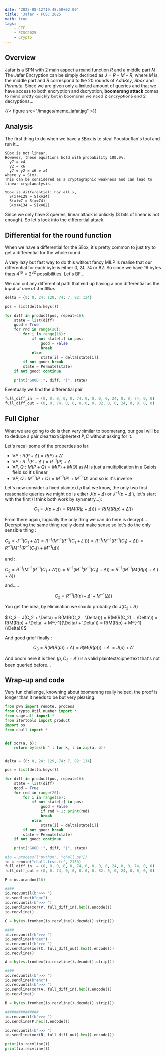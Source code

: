 ```yaml
---
date: '2025-08-12T19:48:50+02:00'
title: 'Jafar - FCSC 2025'
math: true
tags:
    - CTF
    - FCSC2025
    - Crypto
---
```


## Overview

Jafar is a SPN with 2 main aspect a round function $R$ and a middle part $M$.
The Jafar Encryption can be simply decribed as $J = R \circ M \circ R$, where $M$ is the middle part and $R$ correspond to the 20 rounds of *AddKey*, *Sbox* and *Permute*.
Since we are given only a limited amount of queries and that we have access to both encryption and decryption, **boomerang attack** comes to mind pretty quickly but in boomeran we need 2 encryptions and 2 decryptions...

{{< figure src="/images/meme_jafar.jpg" >}}

## Analysis

The first thing to do when we have a SBox is to steal Poustouflan's tool and run it...

```text
SBox is not linear.
However, these equations hold with probability 100.0%:
  y7 = x4 
  y2 = x6 
  y7 ⊕ y2 = x6 ⊕ x4 
where y = S(x).
This can be considered as a cryptographic weakness and can lead to linear cryptanalysis.

SBox is differential! For all x,
  S(x)⊕129 = S(x⊕24)
  S(x)⊕7 = S(x⊕74)
  S(x)⊕134 = S(x⊕82)
```

Since we only have 3 queries, linear attack is unlickly (3 bits of linear is not enough).
So let's look into the differential attack.

## Differential for the round function

When we have a differential for the SBox, it's pretty common to just try to get a differential for the whole round.

A very lazy but fast way to do this without fancy MILP is realise that our differential for each byte is either 0, 24, 74 or 82. So since we have 16 bytes thats $4^{16} = 2^{32}$ possibilities. Let's BF...

We can cut any differential path that end up having a non differential as the input of one of the SBox

```python
delta = {0: 0, 24: 129, 74: 7, 82: 134}

pos = list(delta.keys())

for diff in product(pos, repeat=16):
    state = list(diff)
    good = True
    for rnd in range(20):
        for i in range(16):
            if not state[i] in pos: 
                good = False
                break
            else:
                state[i] = delta[state[i]]
        if not good: break
        state = Permute(state)
    if not good: continue

    print("GOOD :", diff, "|", state)
```

Eventually we find the differential pair:

```python
full_diff_in  = (0, 0, 0, 0, 0, 74, 0, 0, 0, 0, 24, 0, 0, 74, 0, 0)
full_diff_out = (0, 0, 74, 0, 0, 0, 0, 0, 82, 0, 0, 24, 0, 0, 0, 0)
```

## Full Cipher

What we are going to do is then very similar to boomerang, our goal will be to deduce a pair cleartext/ciphertext $P, C$ without asking for it.

Let's recall some of the properties so far:

- $\forall P: R(P + \Delta) = R(P) + \Delta'$
- $\forall P: R^{-1}(P + \Delta') = R^{-1}(P) + \Delta$
- $\forall P, Q: M(P + Q) = M(P) + M(Q)$ as $M$ is just a multiplication in a Galois field so it's linear
- $\forall P, Q: M^{-1}(P + Q) = M^{-1}(P) + M^{-1}(Q)$ and so is it's inverse

Let's now consider a fixed plaintext $p$ that we know, the only two first reasonable queries we might do is either $J(p + \Delta)$ or $J^{-1}(p + \Delta')$, let's start with the first (I think both work by symmetry...):

$$ C_1 = J(p + \Delta) = R(M(R(p + \Delta))) = R(M(R(p) + \Delta'))$$

From there again, logically the only thing we can do here is decrypt... Decrypting the same thing really doest make sense so let's do the only sensible thing :

$C_2 = J^{-1}(C_1 + \Delta') = R^{-1}(M^{-1}(R^{-1}(C_1 + \Delta'))) = R^{-1}(M^{-1}(R^{-1}(C_1) + \Delta)) = R^{-1}(M^{-1}(R^{-1}(C_1)) + M^{-1}(\Delta))$

and :

$C_2 = R^{-1}(M^{-1}(R^{-1}(C_1 +\Delta'))) = R^{-1}(M^{-1}(R^{-1}(C_1) +\Delta)) = R^{-1}(M^{-1}(M(R(p) + \Delta') +\Delta))$

and.....

$$ C_2 = R^{-1}(R(p) + \Delta' + M^{-1}(\Delta))$$

You get the idea, by elimination we should probably do $J(C_2 + \Delta)$

$ C_3 = J(C_2 + \Delta) = R(M(R(C_2 + \Delta))) = R(M(R(C_2) + \Delta')) = R(M(R(p) + \Delta' + M^{-1}(\Delta) + \Delta')) = R(M(R(p) + M^{-1}(\Delta)))$

And good grief finally :

$$ C_3 = R(M(R(p)) + \Delta) = R(M(R(p))) + \Delta' = J(p) + \Delta'$$

And boom here it is then $(p, C_3 + \Delta')$ is a valid plaintext/ciphertext that's not been queried before...

## Wrap-up and code

Very fun challenge, knowning about boomerang really helped, the proof is longer than it needs to be but very pleasing.

```python
from pwn import remote, process
from Crypto.Util.number import *
from sage.all import *
from itertools import product
import os
from chall import *


def xor(a, b):
    return bytes(k ^ l for k, l in zip(a, b))


delta = {0: 0, 24: 129, 74: 7, 82: 134}

pos = list(delta.keys())

for diff in product(pos, repeat=16):
    state = list(diff)
    good = True
    for rnd in range(20):
        for i in range(16):
            if not state[i] in pos: 
                good = False
                if rnd > 1: print(rnd)
                break
            else:
                state[i] = delta[state[i]]
        if not good: break
        state = Permute(state)
    if not good: continue

    print("GOOD :", diff, "|", state)

#io = process(["python", "chall.py"])
io = remote("chall.fcsc.fr", 2153)
full_diff_in  = (0, 0, 0, 0, 0, 74, 0, 0, 0, 0, 24, 0, 0, 74, 0, 0)
full_diff_out = (0, 0, 74, 0, 0, 0, 0, 0, 82, 0, 0, 24, 0, 0, 0, 0)

P = os.urandom(16)

####
io.recvuntil(b">>> ")
io.sendline(b"enc")
io.recvuntil(b">>> ")
io.sendline(xor(P, full_diff_in).hex().encode())
io.recvline()

C = bytes.fromhex(io.recvline().decode().strip())

####
io.recvuntil(b">>> ")
io.sendline(b"dec")
io.recvuntil(b">>> ")
io.sendline(xor(C, full_diff_out).hex().encode())
io.recvline()

A = bytes.fromhex(io.recvline().decode().strip())

####
io.recvuntil(b">>> ")
io.sendline(b"enc")
io.recvuntil(b">>> ")
io.sendline(xor(A, full_diff_in).hex().encode())
io.recvline()

B = bytes.fromhex(io.recvline().decode().strip())

###############
io.recvuntil(b">>> ")
io.sendline(P.hex().encode())

io.recvuntil(b">>> ")
io.sendline(xor(B, full_diff_out).hex().encode())

print(io.recvline())
print(io.recvline())
```
